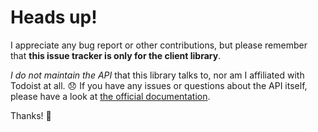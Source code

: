 # Heads up!

I appreciate any bug report or other contributions, but please remember that **this issue tracker is only for the client library**.

_I do not maintain the API_ that this library talks to, nor am I affiliated with Todoist at all. 😞 If you have any issues or questions about the API itself, please have a look at [the official documentation](https://developer.todoist.com/rest/v8/).

Thanks! 🙌
